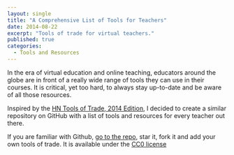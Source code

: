 ```yaml
---
layout: single
title: "A Comprehensive List of Tools for Teachers"
date: 2014-08-22
excerpt: "Tools of trade for virtual teachers."
published: true
categories:
  - Tools and Resources
---
```


In the era of virtual education and online teaching, educators around the globe are in front of a really wide range of tools they can use in their courses. It is critical, yet too hard, to always stay up-to-date and be aware of all those resources.

Inspired by the [HN Tools of Trade, 2014 Edition](https://github.com/cjbarber/ToolsOfTheTrade), I decided to create a similar repository on GitHub with a list of tools and resources for every teacher out there.

If you are familiar with Github, [go to the repo](https://github.com/hkalant/EducationalToolsResources), star it, fork it and add your own tools of trade. It is available under the [CC0 license](http://creativecommons.org/publicdomain/zero/1.0/)
